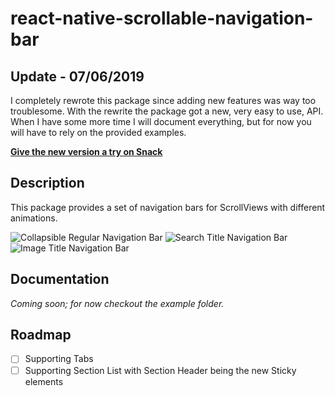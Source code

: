 # react-native-scrollable-navigation-bar

## Update - 07/06/2019

I completely rewrote this package since adding new features was way too troublesome. With the rewrite the package got a new, very easy to use, API. When I have some more time I will document everything, but for now you will have to rely on the provided examples.

**[Give the new version a try on Snack](https://snack.expo.io/@zobeirhamid/react-native-scrollable-navigation-bar)**

## Description

This package provides a set of navigation bars for ScrollViews with different animations.

![Collapsible Regular Navigation Bar](https://raw.githubusercontent.com/zobeirhamid/react-native-scrollable-navigation-bar/master/collapsibleRegular.gif 'Collapsible Regular Navigation Bar')
![Search Title Navigation Bar](https://raw.githubusercontent.com/zobeirhamid/react-native-scrollable-navigation-bar/master/searchTitle.gif 'Search Title Navigation Bar')
![Image Title Navigation Bar](https://raw.githubusercontent.com/zobeirhamid/react-native-scrollable-navigation-bar/master/imageTitle.gif 'Image Title Navigation Bar')

## Documentation

_Coming soon; for now checkout the example folder._

## Roadmap

- [ ] Supporting Tabs
- [ ] Supporting Section List with Section Header being the new Sticky elements
